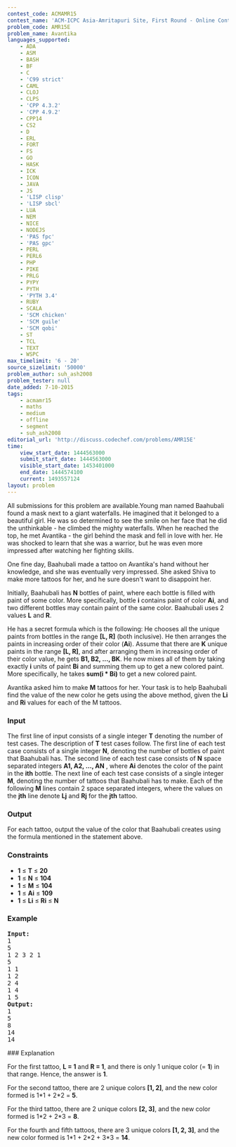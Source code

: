 ```yaml
---
contest_code: ACMAMR15
contest_name: 'ACM-ICPC Asia-Amritapuri Site, First Round - Online Contest 2015'
problem_code: AMR15E
problem_name: Avantika
languages_supported:
    - ADA
    - ASM
    - BASH
    - BF
    - C
    - 'C99 strict'
    - CAML
    - CLOJ
    - CLPS
    - 'CPP 4.3.2'
    - 'CPP 4.9.2'
    - CPP14
    - CS2
    - D
    - ERL
    - FORT
    - FS
    - GO
    - HASK
    - ICK
    - ICON
    - JAVA
    - JS
    - 'LISP clisp'
    - 'LISP sbcl'
    - LUA
    - NEM
    - NICE
    - NODEJS
    - 'PAS fpc'
    - 'PAS gpc'
    - PERL
    - PERL6
    - PHP
    - PIKE
    - PRLG
    - PYPY
    - PYTH
    - 'PYTH 3.4'
    - RUBY
    - SCALA
    - 'SCM chicken'
    - 'SCM guile'
    - 'SCM qobi'
    - ST
    - TCL
    - TEXT
    - WSPC
max_timelimit: '6 - 20'
source_sizelimit: '50000'
problem_author: suh_ash2008
problem_tester: null
date_added: 7-10-2015
tags:
    - acmamr15
    - maths
    - medium
    - offline
    - segment
    - suh_ash2008
editorial_url: 'http://discuss.codechef.com/problems/AMR15E'
time:
    view_start_date: 1444563000
    submit_start_date: 1444563000
    visible_start_date: 1453401000
    end_date: 1444574100
    current: 1493557124
layout: problem
---
```

All submissions for this problem are available.Young man named Baahubali found a mask next to a giant waterfalls. He imagined that it belonged to a beautiful girl. He was so determined to see the smile on her face that he did the unthinkable - he climbed the mighty waterfalls. When he reached the top, he met Avantika - the girl behind the mask and fell in love with her. He was shocked to learn that she was a warrior, but he was even more impressed after watching her fighting skills.

One fine day, Baahubali made a tattoo on Avantika's hand without her knowledge, and she was eventually very impressed. She asked Shiva to make more tattoos for her, and he sure doesn't want to disappoint her.

Initially, Baahubali has **N** bottles of paint, where each bottle is filled with paint of some color. More specifically, bottle **i** contains paint of color **Ai**, and two different bottles may contain paint of the same color. Baahubali uses 2 values **L** and **R**.

He has a secret formula which is the following: He chooses all the unique paints from bottles in the range **\[L, R\]** (both inclusive). He then arranges the paints in increasing order of their color (**Ai**). Assume that there are **K** unique paints in the range **\[L, R\]**, and after arranging them in increasing order of their color value, he gets **B1, B2, ..., BK**. He now mixes all of them by taking exactly **i** units of paint **Bi** and summing them up to get a new colored paint. More specifically, he takes **sum(i \* Bi)** to get a new colored paint.

Avantika asked him to make **M** tattoos for her. Your task is to help Baahubali find the value of the new color he gets using the above method, given the **Li** and **Ri** values for each of the M tattoos.

### Input

The first line of input consists of a single integer **T** denoting the number of test cases. The description of **T** test cases follow. The first line of each test case consists of a single integer **N**, denoting the number of bottles of paint that Baahubali has. The second line of each test case consists of **N** space separated integers **A1, A2, ..., AN** , where **Ai** denotes the color of the paint in the **ith** bottle. The next line of each test case consists of a single integer **M**, denoting the number of tattoos that Baahubali has to make. Each of the following **M** lines contain 2 space separated integers, where the values on the **jth** line denote **Lj** and **Rj** for the **jth** tattoo.

### Output

For each tattoo, output the value of the color that Baahubali creates using the formula mentioned in the statement above.

### Constraints

- **1** ≤ **T** ≤ **20**
- **1** ≤ **N** ≤ **104**
- **1** ≤ **M** ≤ **104**
- **1** ≤ **Ai** ≤ **109**
- **1** ≤ **Li** ≤ **Ri** ≤ **N**

### Example

<pre><b>Input:</b>
1
5
1 2 3 2 1
5
1 1
1 2
2 4
1 4
1 5
<b>Output:</b>
1
5
8
14
14
</pre>### Explanation

For the first tattoo, **L = 1** and **R = 1**, and there is only 1 unique color (= **1**) in that range. Hence, the answer is **1**.

For the second tattoo, there are 2 unique colors **\[1, 2\]**, and the new color formed is 1\*1 + 2\*2 = **5**.

For the third tattoo, there are 2 unique colors **\[2, 3\]**, and the new color formed is 1\*2 + 2\*3 = **8**.

For the fourth and fifth tattoos, there are 3 unique colors **\[1, 2, 3\]**, and the new color formed is 1\*1 + 2\*2 + 3\*3 = **14**.
